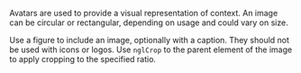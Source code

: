 Avatars are used to provide a visual representation of context. An image can be circular or rectangular, depending on usage and could vary on size.

Use a figure to include an image, optionally with a caption. They should not be used with icons or logos.
Use `nglCrop` to the parent element of the image to apply cropping to the specified ratio.
